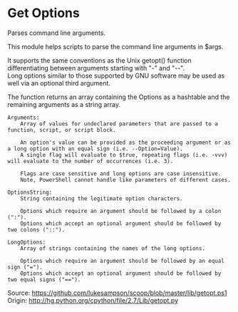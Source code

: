 # Get Options

Parses command line arguments.  

This module helps scripts to parse the command line arguments in $args.  

It supports the same conventions as the Unix getopt() function differentiating between arguments starting with "-" and "--".  
Long options similar to those supported by GNU software may be used as well via an optional third argument.  

The function returns an array containing the Options as a hashtable and the remaining arguments as a string array.  

    Arguments:
        Array of values for undeclared parameters that are passed to a function, script, or script block.

        An option's value can be provided as the proceeding argument or as a long option with an equal sign (i.e. --Option=Value).
        A single flag will evaluate to $true, repeating flags (i.e. -vvv) will evaluate to the number of occurrences (i.e. 3).

        Flags are case sensitive and long options are case insensitive.
        Note, PowerShell cannot handle like parameters of different cases.

    OptionsString:
        String containing the legitimate option characters.

        Options which require an argument should be followed by a colon (":").
        Options which accept an optional argument should be followed by two colons ("::").

    LongOptions:
        Array of strings containing the names of the long options.

        Options which require an argument should be followed by an equal sign ("=").
        Options which accept an optional argument should be followed by two equal signs ("==").

Source: https://github.com/lukesampson/scoop/blob/master/lib/getopt.ps1  
Origin: http://hg.python.org/cpython/file/2.7/Lib/getopt.py  

